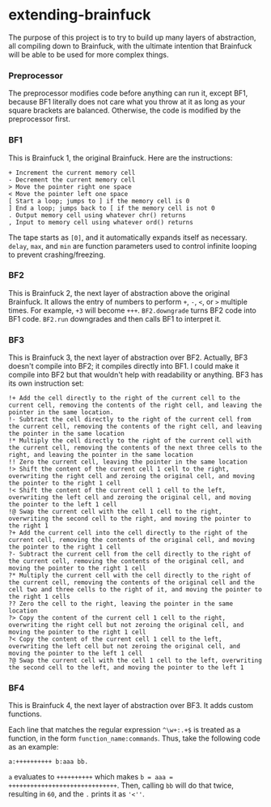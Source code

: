 # extending-brainfuck
The purpose of this project is to try to build up many layers of abstraction, all compiling down to Brainfuck, with the ultimate intention that Brainfuck will be able to be used for more complex things.

### Preprocessor
The preprocessor modifies code before anything can run it, except BF1, because BF1 literally does not care what you throw at it as long as your square brackets are balanced. Otherwise, the code is modified by the preprocessor first.

### BF1
This is Brainfuck 1, the original Brainfuck. Here are the instructions:

<pre><code>+ Increment the current memory cell
- Decrement the current memory cell
> Move the pointer right one space
< Move the pointer left one space
[ Start a loop; jumps to ] if the memory cell is 0
] End a loop; jumps back to [ if the memory cell is not 0
. Output memory cell using whatever chr() returns
, Input to memory cell using whatever ord() returns</code></pre>

The tape starts as `[0]`, and it automatically expands itself as necessary. `delay`, `max`, and `min` are function parameters used to control infinite looping to prevent crashing/freezing.

### BF2
This is Brainfuck 2, the next layer of abstraction above the original Brainfuck. It allows the entry of numbers to perform `+`, `-`, `<`, or `>` multiple times. For example, `+3` will become `+++`. `BF2.downgrade` turns BF2 code into BF1 code. `BF2.run` downgrades and then calls BF1 to interpret it.

### BF3
This is Brainfuck 3, the next layer of abstraction over BF2. Actually, BF3 doesn't compile into BF2; it compiles directly into BF1. I could make it compile into BF2 but that wouldn't help with readability or anything. BF3 has its own instruction set:

<pre><code>!+ Add the cell directly to the right of the current cell to the current cell, removing the contents of the right cell, and leaving the pointer in the same location.
!- Subtract the cell directly to the right of the current cell from the current cell, removing the contents of the right cell, and leaving the pointer in the same location
!* Multiply the cell directly to the right of the current cell with the current cell, removing the contents of the next three cells to the right, and leaving the pointer in the same location
!! Zero the current cell, leaving the pointer in the same location
!> Shift the content of the current cell 1 cell to the right, overwriting the right cell and zeroing the original cell, and moving the pointer to the right 1 cell
!< Shift the content of the current cell 1 cell to the left, overwriting the left cell and zeroing the original cell, and moving the pointer to the left 1 cell
!@ Swap the current cell with the cell 1 cell to the right, overwriting the second cell to the right, and moving the pointer to the right 1
?+ Add the current cell into the cell directly to the right of the current cell, removing the contents of the original cell, and moving the pointer to the right 1 cell
?- Subtract the current cell from the cell directly to the right of the current cell, removing the contents of the original cell, and moving the pointer to the right 1 cell
?* Multiply the current cell with the cell directly to the right of the current cell, removing the contents of the original cell and the cell two and three cells to the right of it, and moving the pointer to the right 1 cells
?? Zero the cell to the right, leaving the pointer in the same location
?> Copy the content of the current cell 1 cell to the right, overwriting the right cell but not zeroing the original cell, and moving the pointer to the right 1 cell
?< Copy the content of the current cell 1 cell to the left, overwriting the left cell but not zeroing the original cell, and moving the pointer to the left 1 cell
?@ Swap the current cell with the cell 1 cell to the left, overwriting the second cell to the left, and moving the pointer to the left 1</pre></code>

### BF4
This is Brainfuck 4, the next layer of abstraction over BF3. It adds custom functions.

Each line that matches the regular expression `^\w+:.+$` is treated as a function, in the form `function_name:commands`. Thus, take the following code as an example:

<code><pre>a:++++++++++
b:aaa
bb.</pre></code>

`a` evaluates to `++++++++++` which makes `b = aaa = ++++++++++++++++++++++++++++++`. Then, calling `bb` will do that twice, resulting in `60`, and the `.` prints it as `'<''`.
